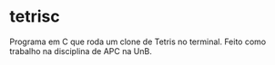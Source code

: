 # tetrisc
Programa em C que roda um clone de Tetris no terminal. Feito como trabalho na disciplina de APC na UnB.

